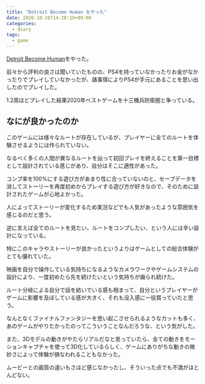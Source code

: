 ```yaml
---
title: "Detroit Become Human をやった"
date: 2020-10-26T14:28:19+09:00
categories:
  - diary
tags:
  - game
---
```


[Detroit Become Human](https://www.jp.playstation.com/games/detroit-become-human/)をやった。

前々から評判の良さは聞いていたものの、PS4を持っていなかったりお金がなかったりでプレイしていなかったが、諸事情によりPS4が手元にあることを思い出したのでプレイした。

1.2周ほどプレイした結果2020年ベストゲームを十三機兵防衛圏と争っている。

## なにが良かったのか

このゲームには様々なルートが存在しているが、プレイヤーに全てのルートを体験させるようには作られていない。

なるべく多くの人間が異なるルートを辿って初回プレイを終えることを第一目標として設計されている感じがあり、自分はそこに適性があった。

コンプ率を100%にする遊び方があまり性に合っていないのと、セーブデータを消してストーリーを再度初めからプレイする遊び方が好きなので、そのために設計されたゲームが心地よかった。

人によってストーリーが変化するため実況などでも人気があったような雰囲気を感じるのだと思う。

逆に言えば全てのルートを見たい、ルートをコンプしたい、という人には辛い設計になっている。

特にこのキャラやストーリーが良かったというよりはゲームとしての総合体験がとても優れていた。

映画を自分で操作している気持ちになるようなカメラワークやゲームシステムの設計により、一度初めたら先を続けたいという気持ちが煽られ続けた。

ルート分岐による自分で話を紡いでいる感も相まって、自分というプレイヤーがゲームに影響を及ぼしている感が大きく、それも没入感に一役買っていたと思う。

なんとなくファイナルファンタジーを思い起こさせられるようなカットも多く、あのゲームがやりたかったのってこういうことなんだろうな、という気がした。

また、3Dモデルの動きがやたらリアルだなと思っていたら、全ての動きをモーションキャプチャを使って3D化しているらしく、ゲームにありがちな動きの微妙さによって体験が損なわれることもなかった。

ムービーとの画質の違いもさほど感じなかったし、そういった点でも不満がほとんどない。

